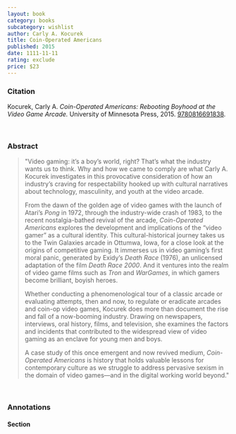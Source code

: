 ```yaml
---
layout: book
category: books
subcategory: wishlist
author: Carly A. Kocurek
title: Coin-Operated Americans
published: 2015
date: 1111-11-11
rating: exclude
price: $23
---
```


### Citation

Kocurek, Carly A. *Coin-Operated Americans: Rebooting Boyhood at the Video Game Arcade.* University of Minnesota Press, 2015. [9780816691838](https://www.upress.umn.edu/book-division/books/coin-operated-americans).

<br>

### Abstract

> "Video gaming: it’s a boy’s world, right? That’s what the industry wants us to think. Why and how we came to comply are what Carly A. Kocurek investigates in this provocative consideration of how an industry’s craving for respectability hooked up with cultural narratives about technology, masculinity, and youth at the video arcade.
>
> From the dawn of the golden age of video games with the launch of Atari’s _Pong_ in 1972, through the industry-wide crash of 1983, to the recent nostalgia-bathed revival of the arcade, _Coin-Operated Americans_ explores the development and implications of the “video gamer” as a cultural identity. This cultural-historical journey takes us to the Twin Galaxies arcade in Ottumwa, Iowa, for a close look at the origins of competitive gaming. It immerses us in video gaming’s first moral panic, generated by Exidy’s _Death Race_ (1976), an unlicensed adaptation of the film _Death Race 2000_. And it ventures into the realm of video game films such as _Tron_ and _WarGames_, in which gamers become brilliant, boyish heroes.
>
> Whether conducting a phenomenological tour of a classic arcade or evaluating attempts, then and now, to regulate or eradicate arcades and coin-op video games, Kocurek does more than document the rise and fall of a now-booming industry. Drawing on newspapers, interviews, oral history, films, and television, she examines the factors and incidents that contributed to the widespread view of video gaming as an enclave for young men and boys.
>
> A case study of this once emergent and now revived medium, _Coin-Operated Americans_ is history that holds valuable lessons for contemporary culture as we struggle to address pervasive sexism in the domain of video games—and in the digital working world beyond."

<br>

### Annotations

#### Section

<br>
